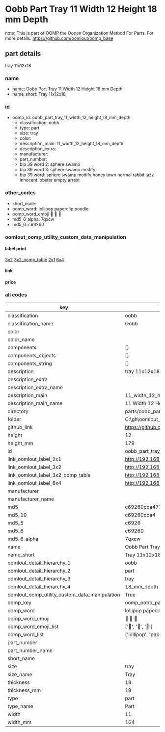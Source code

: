 # Oobb Part Tray 11 Width 12 Height 18 mm Depth  

note: This is part of OOMP the Oopen Organization Method For Parts. For more details: https://github.com/oomlout/oomp_base

##  part details
  



tray 11x12x18



### name
* name: Oobb Part Tray 11 Width 12 Height 18 mm Depth
* name_short: Tray 11x12x18 
### id
* oomp_id: oobb_part_tray_11_width_12_height_18_mm_depth
  * classification: oobb
  * type: part
  * size: tray
  * color: 
  * description_main: 11_width_12_height_18_mm_depth
  * description_extra: 
  * manufacturer: 
  * part_number: 
  * bip 39 word 2: sphere swamp
  * bip 39 word 3: sphere swamp modify
  * bip 39 word: sphere swamp modify honey town normal rabbit jazz innocent lobster empty arrest

### other_codes
* short_code: 
* oomp_word: lollipop paperclip poodle
* oomp_word_emoji :lollipop: :paperclip: :poodle:
* md5_6_alpha: 7qxcw
* md5_6: c69260






### oomlout_oomp_utility_custom_data_manipulation
#### label print
[3x2](http://192.168.1.245:1112/?label=oomp%207qxcw)
[3x2_oomp_table](http://192.168.1.108:1112/?label=oomp%207qxcw)
[2x1](http://192.168.1.242:1112/?label=oomp%207qxcw)
[6x4](http://192.168.1.55:1112/?label=oomp%207qxcw)    

#### link

                              

#### price







### all codes 
| key | value |  
| --- | --- |  
| classification | oobb |  
| classification_name | Oobb |  
| color |  |  
| color_name |  |  
| components | [] |  
| components_objects | [] |  
| components_string | [] |  
| description | tray 11x12x18 |  
| description_extra |  |  
| description_extra_name |  |  
| description_main | 11_width_12_height_18_mm_depth |  
| description_main_name | 11 Width 12 Height 18 mm Depth |  
| directory | parts/oobb_part_tray_11_width_12_height_18_mm_depth |  
| folder | C:\gh\oomlout_oobb_version_4_generated_parts\parts\oobb_part_tray_11_width_12_height_18_mm_depth |  
| github_link | https://github.com/oomlout/oomlout_oomp_part_src/tree/main/parts/oobb_part_tray_11_width_12_height_18_mm_depth |  
| height | 12 |  
| height_mm | 179 |  
| id | oobb_part_tray_11_width_12_height_18_mm_depth |  
| link_oomlout_label_2x1 | http://192.168.1.242:1112/?label=oomp%207qxcw |  
| link_oomlout_label_3x2 | http://192.168.1.245:1112/?label=oomp%207qxcw |  
| link_oomlout_label_3x2_oomp_table | http://192.168.1.108:1112/?label=oomp%207qxcw |  
| link_oomlout_label_6x4 | http://192.168.1.55:1112/?label=oomp%207qxcw |  
| manufacturer |  |  
| manufacturer_name |  |  
| md5 | c69260cba477760658f326d31d76ce8b |  
| md5_10 | c69260cba4 |  
| md5_5 | c6926 |  
| md5_6 | c69260 |  
| md5_6_alpha | 7qxcw |  
| name | Oobb Part Tray 11 Width 12 Height 18 mm Depth |  
| name_short | Tray 11x12x18  |  
| oomlout_detail_hierarchy_1 | oobb |  
| oomlout_detail_hierarchy_2 | part |  
| oomlout_detail_hierarchy_3 | tray |  
| oomlout_detail_hierarchy_4 | 18_mm_depth |  
| oomlout_oomp_utility_custom_data_manipulation | True |  
| oomp_key | oomp_oobb_part_tray_11_width_12_height_18_mm_depth |  
| oomp_word | lollipop paperclip poodle |  
| oomp_word_emoji | :lollipop: :paperclip: :poodle: |  
| oomp_word_emoji_list | [':lollipop:', ':paperclip:', ':poodle:'] |  
| oomp_word_list | ['lollipop', 'paperclip', 'poodle'] |  
| part_number |  |  
| part_number_name |  |  
| short_name |  |  
| size | tray |  
| size_name | Tray |  
| thickness | 18 |  
| thickness_mm | 18 |  
| type | part |  
| type_name | Part |  
| width | 11 |  
| width_mm | 164 |  
